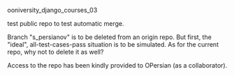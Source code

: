 ooniversity_django_courses_03

test public repo
to test automatic merge.

Branch "s_persianov" is to be deleted from an origin repo.
But first, the "ideal", all-test-cases-pass situation is to be simulated.
As for the current repo, why not to delete it as well?

Access to the repo has been kindly provided to OPersian (as a collaborator).
